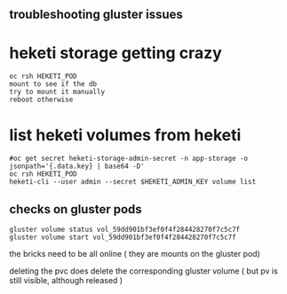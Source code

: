 ## troubleshooting gluster issues


# heketi storage getting crazy

```
oc rsh HEKETI_POD
mount to see if the db 
try to mount it manually
reboot otherwise
```

# list heketi volumes from heketi

```
#oc get secret heketi-storage-admin-secret -n app-storage -o jsonpath='{.data.key} | base64 -D'
oc rsh HEKETI_POD
heketi-cli --user admin --secret $HEKETI_ADMIN_KEY volume list
```

## checks on gluster pods

```
gluster volume status vol_59dd901bf3ef0f4f284428270f7c5c7f
gluster volume start vol_59dd901bf3ef0f4f284428270f7c5c7f
```

the bricks need to be all online ( they are mounts on the gluster pod)

deleting the pvc does delete the corresponding gluster volume ( but pv is still visible, although released )
